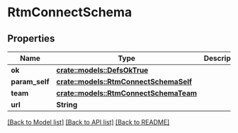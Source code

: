 # RtmConnectSchema

## Properties

Name | Type | Description | Notes
------------ | ------------- | ------------- | -------------
**ok** | [**crate::models::DefsOkTrue**](defs_ok_true.md) |  | 
**param_self** | [**crate::models::RtmConnectSchemaSelf**](rtm_connect_schema_self.md) |  | 
**team** | [**crate::models::RtmConnectSchemaTeam**](rtm_connect_schema_team.md) |  | 
**url** | **String** |  | 

[[Back to Model list]](../README.md#documentation-for-models) [[Back to API list]](../README.md#documentation-for-api-endpoints) [[Back to README]](../README.md)


